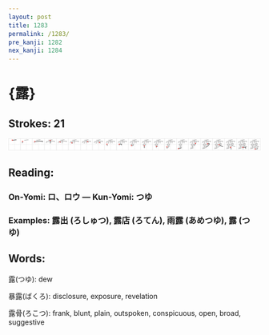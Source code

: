 ```yaml
---
layout: post
title: 1283
permalink: /1283/
pre_kanji: 1282
nex_kanji: 1284
---
```


# {露}

## Strokes: 21

<div class="stroke"><img src="../images/E99CB2.png" /></div>

## Reading:

### On-Yomi: ロ、ロウ &mdash; Kun-Yomi: つゆ

### Examples: 露出 (ろしゅつ), 露店 (ろてん), 雨露 (あめつゆ), 露 (つゆ)

## Words:

露(つゆ): dew

暴露(ばくろ): disclosure, exposure, revelation

露骨(ろこつ): frank, blunt, plain, outspoken, conspicuous, open, broad, suggestive
